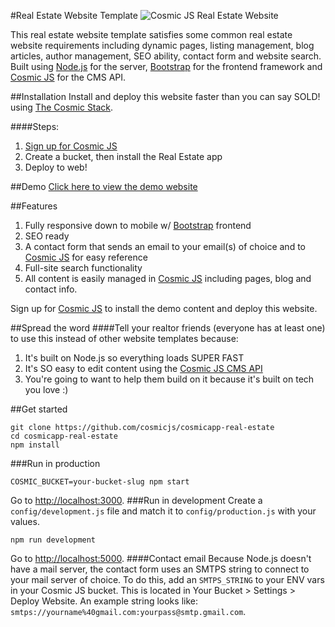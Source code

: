 #Real Estate Website Template
![Cosmic JS Real Estate Website](https://cosmicjs.imgix.net/b5947f60-6d53-11e6-b581-890a92317c6c-pool.jpg?w=500)

This real estate website template satisfies some common real estate website requirements including dynamic pages, listing management, blog articles, author management, SEO ability, contact form and website search.  Built using [Node.js](https://nodejs.org/en/) for the server, [Bootstrap](http://getbootstrap.com/) for the frontend framework and [Cosmic JS](https://cosmicjs.com/) for the CMS API.

##Installation
Install and deploy this website faster than you can say SOLD! using [The Cosmic Stack](https://cosmicjs.com/blog/the-cosmic-stack).  

####Steps:
1. [Sign up for Cosmic JS](https://cosmicjs.com)
2. Create a bucket, then install the Real Estate app
3. Deploy to web!

##Demo
[Click here to view the demo website](http://real-estate.cosmicapp.co)

##Features
1. Fully responsive down to mobile w/ [Bootstrap](http://getbootstrap.com) frontend<br />
2. SEO ready<br />
3. A contact form that sends an email to your email(s) of choice and to [Cosmic JS](https://cosmicjs.com) for easy reference<br />
4. Full-site search functionality<br />
5. All content is easily managed in [Cosmic JS](https://cosmicjs.com) including pages, blog and contact info.

Sign up for [Cosmic JS](https://cosmicjs.com) to install the demo content and deploy this website.

##Spread the word
####Tell your realtor friends (everyone has at least one) to use this instead of other website templates because:
1. It's built on Node.js so everything loads SUPER FAST
2. It's SO easy to edit content using the [Cosmic JS CMS API](https://cosmicjs.com)
3. You're going to want to help them build on it because it's built on tech you love :)

##Get started
```
git clone https://github.com/cosmicjs/cosmicapp-real-estate
cd cosmicapp-real-estate
npm install
```
###Run in production
```
COSMIC_BUCKET=your-bucket-slug npm start
```
Go to [http://localhost:3000](http://localhost:3000).
###Run in development
Create a `config/development.js` file and match it to `config/production.js` with your values.
```
npm run development
```
Go to [http://localhost:5000](http://localhost:5000).
####Contact email
Because Node.js doesn't have a mail server, the contact form uses an SMTPS string to connect to your mail server of choice. To do this, add an `SMTPS_STRING` to your ENV vars in your Cosmic JS bucket.  This is located in Your Bucket > Settings > Deploy Website.  An example string looks like: `smtps://yourname%40gmail.com:yourpass@smtp.gmail.com`.
